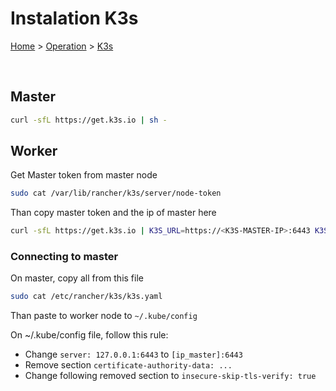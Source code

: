 # Instalation K3s

[Home](../../README.md) > [Operation](../index.md) > [K3s](index.md)

<br>

## Master

```sh
curl -sfL https://get.k3s.io | sh -
```

## Worker

Get Master token from master node

```sh
sudo cat /var/lib/rancher/k3s/server/node-token
```

Than copy master token and the ip of master here

```sh
curl -sfL https://get.k3s.io | K3S_URL=https://<K3S-MASTER-IP>:6443 K3S_TOKEN=<YOUR_K3S_TOKEN> sh -
```

### Connecting to master

On master, copy all from this file

```sh
sudo cat /etc/rancher/k3s/k3s.yaml
```

Than paste to worker node to ```~/.kube/config```

On ~/.kube/config file, follow this rule:

- Change ```server: 127.0.0.1:6443``` to ```[ip_master]:6443```
- Remove section ```certificate-authority-data: ...```
- Change following removed section to ```insecure-skip-tls-verify: true```